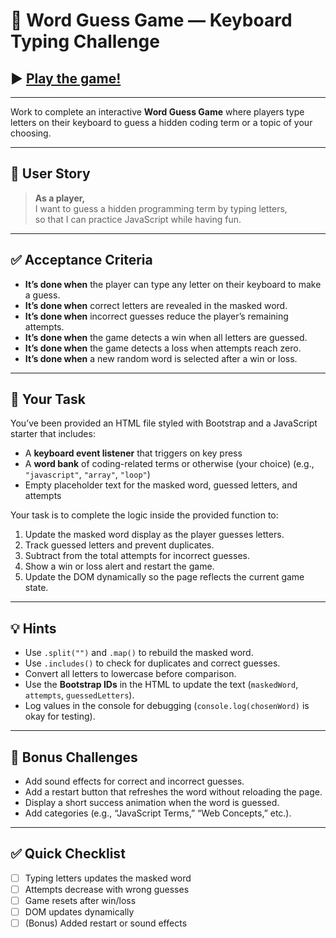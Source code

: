# 🧠 Word Guess Game — Keyboard Typing Challenge

## ▶️ [Play the game!](https://futurepraxis.github.io/codecademy/wordGuessGame/)

---

Work to complete an interactive **Word Guess Game** where players type letters on their keyboard to guess a hidden coding term or a topic of your choosing.

---

## 👤 User Story

> **As a player,**  
> I want to guess a hidden programming term by typing letters,  
> so that I can practice JavaScript while having fun.

---

## ✅ Acceptance Criteria

- **It’s done when** the player can type any letter on their keyboard to make a guess.  
- **It’s done when** correct letters are revealed in the masked word.  
- **It’s done when** incorrect guesses reduce the player’s remaining attempts.  
- **It’s done when** the game detects a win when all letters are guessed.  
- **It’s done when** the game detects a loss when attempts reach zero.  
- **It’s done when** a new random word is selected after a win or loss.  

---

## 🧱 Your Task

You’ve been provided an HTML file styled with Bootstrap and a JavaScript starter that includes:
- A **keyboard event listener** that triggers on key press  
- A **word bank** of coding-related terms or otherwise (your choice) (e.g., `"javascript"`, `"array"`, `"loop"`)  
- Empty placeholder text for the masked word, guessed letters, and attempts  

Your task is to complete the logic inside the provided function to:
1. Update the masked word display as the player guesses letters.  
2. Track guessed letters and prevent duplicates.  
3. Subtract from the total attempts for incorrect guesses.  
4. Show a win or loss alert and restart the game.  
5. Update the DOM dynamically so the page reflects the current game state.

---

## 💡 Hints

- Use `.split("")` and `.map()` to rebuild the masked word.  
- Use `.includes()` to check for duplicates and correct guesses.  
- Convert all letters to lowercase before comparison.  
- Use the **Bootstrap IDs** in the HTML to update the text (`maskedWord`, `attempts`, `guessedLetters`).  
- Log values in the console for debugging (`console.log(chosenWord)` is okay for testing).  

---

## 🧠 Bonus Challenges

- Add sound effects for correct and incorrect guesses.  
- Add a restart button that refreshes the word without reloading the page.  
- Display a short success animation when the word is guessed.  
- Add categories (e.g., “JavaScript Terms,” “Web Concepts,” etc.).  

---

## ✅ Quick Checklist

- [ ] Typing letters updates the masked word  
- [ ] Attempts decrease with wrong guesses  
- [ ] Game resets after win/loss  
- [ ] DOM updates dynamically  
- [ ] (Bonus) Added restart or sound effects  
